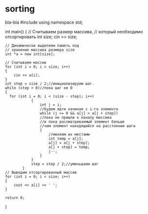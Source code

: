# sorting
bla-bla
#include <iostream>
using namespace std;

int main()
{
    // Считываем размер массива,
    // который необходимо отсортировать
    int size;
    cin >> size;

    // Динамически выделяем память под
    // хранение массива размера size
    int *a = new int[size];
    
    // Считываем массив
    for (int i = 0; i < size; i++)
    {
        cin >> a[i];
    }
    int step = size / 2;//инициализируем шаг.
    while (step > 0)//пока шаг не 0
    {
      for (int i = 0; i < (size - step); i++)
                {
                    int j = i;
                    //будем идти начиная с i-го элемента
                    while (j >= 0 && a[j] > a[j + step])
                    //пока не пришли к началу массива
                    //и пока рассматриваемый элемент больше
                    //чем элемент находящийся на расстоянии шага
                    {
                        //меняем их местами
                        int temp = a[j];
                        a[j] = a[j + step];
                        a[j + step] = temp;
                        j--; 
                    }
                }
                step = step / 2;//уменьшаем шаг
            }    
    // Выводим отсортированный массив
    for (int i = 0; i < size; i++)
    {
        cout << a[i] << ' ';
    }
	
    return 0;
	
}

